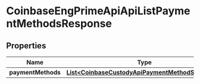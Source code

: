 
# CoinbaseEngPrimeApiApiListPaymentMethodsResponse

## Properties
Name | Type | Description | Notes
------------ | ------------- | ------------- | -------------
**paymentMethods** | [**List&lt;CoinbaseCustodyApiPaymentMethodSummary&gt;**](CoinbaseCustodyApiPaymentMethodSummary.md) |  | 



